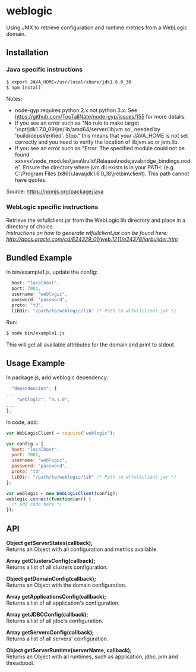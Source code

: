 # weblogic
Using JMX to retrieve configuration and runtime metrics from a WebLogic domain.  

## Installation
### Java specific instructions
```bash
$ export JAVA_HOME=/usr/local/share/jdk1.6.0_30
$ npm install
```

Notes:
* node-gyp requires python 2.x not python 3.x. See https://github.com/TooTallNate/node-gyp/issues/155 for more details.
* If you see an error such as "No rule to make target '/opt/jdk1.7.0_09/jre/lib/amd64/server/libjvm.so', needed by 'build/depsVerified'.  Stop."
      this means that your JAVA_HOME is not set correctly and you need to verify the location of libjvm.so or jvm.lib.
* If you see an error such as "Error: The specified module could not be found. 
      xxxxxx\node_modules\java\build\Release\nodejavabridge_bindings.node".
      Ensure the directory where jvm.dll exists is in your PATH. (e.g. C:\Program Files (x86)\Java\jdk1.6.0_18\jre\bin\client).
      This path cannot have quotes.  
  
Source: https://npmjs.org/package/java  
### WebLogic specific instructions  
Retrieve the wlfullclient.jar from the WebLogic lib directory and place in a directory of choice.  
*Instructions on how to generate wlfullclient.jar can be found here: http://docs.oracle.com/cd/E24329_01/web.1211/e24378/jarbuilder.htm*  


## Bundled Example
In bin/example1.js, update the config:
```javascript
  host: "localhost",
  port: 7001,
  username: "weblogic",
  password: "password",
  proto: "t3",
  libDir: "/path/to/weblogic/lib" /* Path to wlfullclient.jar */
```
Run:
```bash
$ node bin/example1.js
```
This will get all available attributes for the domain and print to stdout.


## Usage Example
In package.js, add weblogic dependency:  
```javascript
  "dependencies": {
...
    "weblogic": "0.1.0",
...
},
```

In code, add:
```javascript
var WebLogicClient = require('weblogic');

var config = {
  host: "localhost",
  port: 7001,
  username: "weblogic",
  password: "password",
  proto: "t3",
  libDir: "/path/to/weblogic/lib" /* Path to wlfullclient.jar */
};

var weblogic = new WebLogicClient(config);
weblogic.connect(function(err) {
  /* Add code here */
});
```

## API  
**Object getServerStates(callback);**  
Returns an Object with all configuration and metrics available.  
  
**Array getClustersConfig(callback);**  
Returns a list of all clusters configuration.  
  
**Object getDomainConfig(callback);**  
Returns an Object with the domain configuration.  
  
**Array getApplicationsConfig(callback);**  
Returns a list of all application's configuration.  
  
**Array getJDBCConfig(callback);**  
Returns a list of all jdbc's configuration.  
  
**Array getServersConfig(callback);**  
Returns a list of all servers' configuration.  

**Object getServerRuntime(serverName, callback);**  
Returns an Object with all runtimes, such as application, jdbc, jvm and threadpool.  
